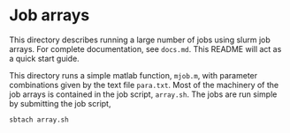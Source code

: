 # Job arrays

This directory describes running a large number of jobs using slurm job arrays. For complete documentation, see `docs.md`. This README will act as a quick start guide.

This directory runs a simple matlab function, `mjob.m`, with parameter combinations given by the text file `para.txt`. Most of the machinery of the job arrays is contained in the job script, `array.sh`. The jobs are run simple by submitting the job script,

```bash
sbtach array.sh
```
